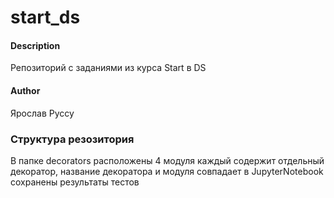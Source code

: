 # start_ds
#### Description
Репозиторий с заданиями из курса Start в DS
#### Author
Ярослав Руссу

### Структура резозитория
 В папке decorators расположены 4 модуля каждый содержит отдельный декоратор, название декоратора и модуля совпадает
 в JupyterNotebook сохранены результаты тестов 

